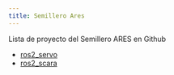 ```yaml
---
title: Semillero Ares
---
```


Lista de proyecto del Semillero ARES en Github

- [ros2_servo](/ros2_servo)
- [ros2_scara](/ros2_scara)

